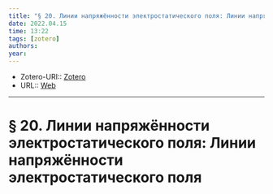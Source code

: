 ```yaml
---
title: "§ 20. Линии напряжённости электростатического поля: Линии напряжённости электростатического поля"
date: 2022.04.15
time: 13:22
tags: [zotero]
authors: 
year: 
---
```


- Zotero-URI:: [Zotero](zotero://select/items/@20LiniiNapryazhyonnosti)
- URL:: [Web](http://profil.adu.by/mod/book/view.php?id=3210)

---

# § 20. Линии напряжённости электростатического поля: Линии напряжённости электростатического поля

